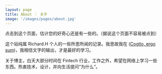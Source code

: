 ```yaml
---
layout: page
title: About ｜ 关于
image: '/images/pages/about.jpg'
---
```


点击到这个页面，估计您的好奇心还是有一些的。（据说这个页面不容易被点到）

这个站纯属 Richard.H 个人的一些所思所闻的记录。我思故我在 ([Cogito, ergo sum](https://en.wikipedia.org/wiki/Cogito,_ergo_sum))，我相信文字的输出，才是最好的学习。

关于博主，白天大部分时间在 Fintech 行业，工作之外，希望在网络上学习一些东西。热衷技术，设计，并向生活提问“为什么”。
